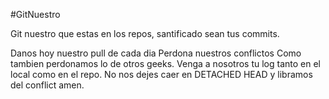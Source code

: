 #GitNuestro

Git nuestro que estas en los repos, santificado sean tus commits.

Danos hoy nuestro pull de cada dia
Perdona nuestros conflictos
Como tambien perdonamos lo de otros geeks.
Venga a nosotros tu log tanto en el local como en el repo.
No nos dejes caer en DETACHED HEAD y libramos del conflict amen.